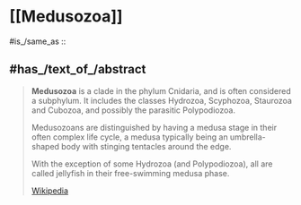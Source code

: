 
# [[Medusozoa]] 

#is_/same_as :: 

## #has_/text_of_/abstract 

> **Medusozoa** is a clade in the phylum Cnidaria, and is often considered a subphylum. 
> It includes the classes Hydrozoa, Scyphozoa, Staurozoa and Cubozoa, 
> and possibly the parasitic Polypodiozoa. 
> 
> Medusozoans are distinguished by having a medusa stage in their often complex life cycle, 
> a medusa typically being an umbrella-shaped body with stinging tentacles around the edge. 
> 
> With the exception of some Hydrozoa (and Polypodiozoa), 
> all are called jellyfish in their free-swimming medusa phase.
>
> [Wikipedia](https://en.wikipedia.org/wiki/Medusozoa) 


